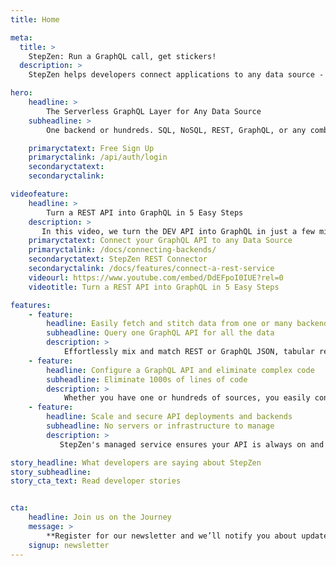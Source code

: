 ```yaml
---
title: Home

meta:
  title: >
    StepZen: Run a GraphQL call, get stickers!
  description: >
    StepZen helps developers connect applications to any data source - whether one or hundreds; SQL, NoSQL, REST, GraphQL, or any combination.

hero:
    headline: >
        The Serverless GraphQL Layer for Any Data Source
    subheadline: >
        One backend or hundreds. SQL, NoSQL, REST, GraphQL, or any combination. Connect them all.\n\nNo infrastructure to manage. Your API runs on StepZen.

    primaryctatext: Free Sign Up
    primaryctalink: /api/auth/login
    secondaryctatext:
    secondaryctalink:

videofeature:
    headline: >
        Turn a REST API into GraphQL in 5 Easy Steps
    description: >
       In this video, we turn the DEV API into GraphQL in just a few minutes.
    primaryctatext: Connect your GraphQL API to any Data Source
    primaryctalink: /docs/connecting-backends/
    secondaryctatext: StepZen REST Connector
    secondaryctalink: /docs/features/connect-a-rest-service
    videourl: https://www.youtube.com/embed/DdEFpoI0IUE?rel=0
    videotitle: Turn a REST API into GraphQL in 5 Easy Steps

features:
    - feature:
        headline: Easily fetch and stitch data from one or many backends
        subheadline: Query one GraphQL API for all the data
        description: >
            Effortlessly mix and match REST or GraphQL JSON, tabular results from SQL or NoSQL databases, and XML from legacy backends and provide data shaped as needed for frontend teams and modern&nbsp;experiences.
    - feature:
        headline: Configure a GraphQL API and eliminate complex code
        subheadline: Eliminate 1000s of lines of code
        description: >
            Whether you have one or hundreds of sources, you easily configure your schema, add simple syntactic sugar, and have your API live in minutes. No resolvers to write, no data connections to code, no GraphQL servers to&nbsp;build.
    - feature:
        headline: Scale and secure API deployments and backends
        subheadline: No servers or infrastructure to manage
        description: >
           StepZen's managed service ensures your API is always on and performant. We handle protocol translations, key management, error handling, and caching. You can set fine-grained access control to ensure keys and queries are&nbsp;secure.

story_headline: What developers are saying about StepZen
story_subheadline:
story_cta_text: Read developer stories


cta:
    headline: Join us on the Journey
    message: >
        **Register for our newsletter and we’ll notify you about updates.**
    signup: newsletter
---
```

